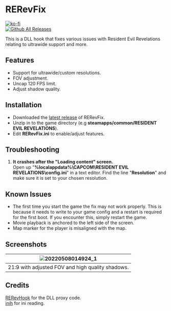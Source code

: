 # RERevFix
[![ko-fi](https://ko-fi.com/img/githubbutton_sm.svg)](https://ko-fi.com/W7W01UAI9)</br>
[![Github All Releases](https://img.shields.io/github/downloads/Lyall/RERevFix/total.svg)](https://github.com/Lyall/RERevFix/releases)

This is a DLL hook that fixes various issues with Resident Evil Revelations relating to ultrawide support and more.<br />

## Features
- Support for ultrawide/custom resolutions.
- FOV adjustment.
- Uncap 120 FPS limit.
- Adjust shadow quality.

## Installation
- Downloaded the [latest release](https://github.com/Lyall/RERevFix/releases) of RERevFix.
- Unzip in to the game directory (e.g **steamapps/common/RESIDENT EVIL REVELATIONS**).
- Edit **RERevFix.ini** to enable/adjust features.

## Troubleshooting
1. **It crashes after the "Loading content" screen.**<br />
  Open up "**%localappdata%\CAPCOM\RESIDENT EVIL REVELATIONS\config.ini**" in a text editor. Find the line "**Resolution**" and make sure it is set to your chosen resolution.

## Known Issues
- The first time you start the game the fix may not work properly. This is because it needs to write to your game config and a restart is required for the first boot. If you encounter this, simply restart the game.
- Movie playback is anchored to the left side of the screen.
- Map marker for the player is misaligned with the map.

## Screenshots

| ![20220508014924_1](https://user-images.githubusercontent.com/695941/167277058-44142418-56ba-4958-ac11-9c5ed6b5e78a.jpg) |
|:--:|
| 21:9 with adjusted FOV and high quality shadows. |

## Credits
[RERevHook](https://www.nexusmods.com/residentevilrevelations/mods/26) for the DLL proxy code.<br />
[inih](https://github.com/jtilly/inih) for ini reading.


